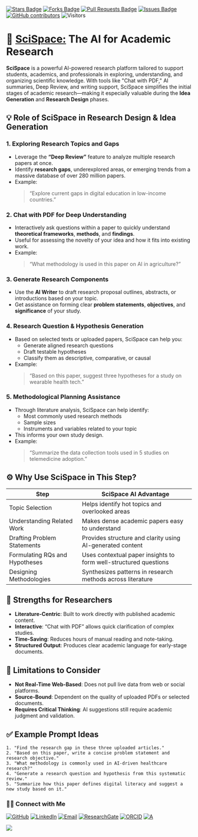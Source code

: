 <a href="https://github.com/drshahizan/short-course/stargazers"><img src="https://img.shields.io/github/stars/drshahizan/short-course" alt="Stars Badge"/></a>
<a href="https://github.com/drshahizan/short-course/network/members"><img src="https://img.shields.io/github/forks/drshahizan/short-course" alt="Forks Badge"/></a>
<a href="https://github.com/drshahizan/short-course/pulls"><img src="https://img.shields.io/github/issues-pr/drshahizan/short-course" alt="Pull Requests Badge"/></a>
<a href="https://github.com/drshahizan/short-course"><img src="https://img.shields.io/github/issues/drshahizan/short-course" alt="Issues Badge"/></a>
<a href="https://github.com/drshahizan/short-course/graphs/contributors"><img alt="GitHub contributors" src="https://img.shields.io/github/contributors/drshahizan/short-course?color=2b9348"></a>
![Visitors](https://api.visitorbadge.io/api/visitors?path=https%3A%2F%2Fgithub.com%2Fdrshahizan%2Fshort-course&labelColor=%23d9e3f0&countColor=%23697689&style=flat)

#  🧠 [SciSpace:](https://scispace.com/) The AI for Academic Research

**SciSpace** is a powerful AI-powered research platform tailored to support students, academics, and professionals in exploring, understanding, and organizing scientific knowledge. With tools like "Chat with PDF," AI summaries, Deep Review, and writing support, SciSpace simplifies the initial stages of academic research—making it especially valuable during the **Idea Generation** and **Research Design** phases.

## 💡 Role of SciSpace in Research Design & Idea Generation

### 1. **Exploring Research Topics and Gaps**
- Leverage the **“Deep Review”** feature to analyze multiple research papers at once.
- Identify **research gaps**, underexplored areas, or emerging trends from a massive database of over 280 million papers.
- Example:  
  > “Explore current gaps in digital education in low-income countries.”

### 2. **Chat with PDF for Deep Understanding**
- Interactively ask questions within a paper to quickly understand **theoretical frameworks**, **methods**, and **findings**.
- Useful for assessing the novelty of your idea and how it fits into existing work.
- Example:  
  > “What methodology is used in this paper on AI in agriculture?”

### 3. **Generate Research Components**
- Use the **AI Writer** to draft research proposal outlines, abstracts, or introductions based on your topic.
- Get assistance on forming clear **problem statements**, **objectives**, and **significance** of your study.

### 4. **Research Question & Hypothesis Generation**
- Based on selected texts or uploaded papers, SciSpace can help you:
  - Generate aligned research questions
  - Draft testable hypotheses
  - Classify them as descriptive, comparative, or causal
- Example:  
  > “Based on this paper, suggest three hypotheses for a study on wearable health tech.”

### 5. **Methodological Planning Assistance**
- Through literature analysis, SciSpace can help identify:
  - Most commonly used research methods
  - Sample sizes
  - Instruments and variables related to your topic
- This informs your own study design.
- Example:  
  > “Summarize the data collection tools used in 5 studies on telemedicine adoption.”

## ⚙️ Why Use SciSpace in This Step?

| Step                             | SciSpace AI Advantage                                               |
|----------------------------------|---------------------------------------------------------------------|
| Topic Selection                  | Helps identify hot topics and overlooked areas                     |
| Understanding Related Work       | Makes dense academic papers easy to understand                     |
| Drafting Problem Statements      | Provides structure and clarity using AI-generated content           |
| Formulating RQs and Hypotheses   | Uses contextual paper insights to form well-structured questions   |
| Designing Methodologies          | Synthesizes patterns in research methods across literature         |

## 🚀 Strengths for Researchers

- **Literature-Centric**: Built to work directly with published academic content.
- **Interactive**: “Chat with PDF” allows quick clarification of complex studies.
- **Time-Saving**: Reduces hours of manual reading and note-taking.
- **Structured Output**: Produces clear academic language for early-stage documents.

## 📌 Limitations to Consider

- **Not Real-Time Web-Based**: Does not pull live data from web or social platforms.
- **Source-Bound**: Dependent on the quality of uploaded PDFs or selected documents.
- **Requires Critical Thinking**: AI suggestions still require academic judgment and validation.

## ✅ Example Prompt Ideas

```text
1. "Find the research gap in these three uploaded articles."
2. "Based on this paper, write a concise problem statement and research objective."
3. "What methodology is commonly used in AI-driven healthcare research?"
4. "Generate a research question and hypothesis from this systematic review."
5. "Summarize how this paper defines digital literacy and suggest a new study based on it."
```

### 🙌🏻 Connect with Me
<p align="left">
    <a href="https://github.com/drshahizan" target="_blank"><img alt="GitHub" src="https://img.shields.io/badge/-@drshahizan-181717?style=flat-square&logo=GitHub&logoColor=white"></a>
    <a href="https://www.linkedin.com/in/drshahizan" target="_blank"><img alt="LinkedIn" src="https://img.shields.io/badge/-drshahizan-blue?style=flat-square&logo=Linkedin&logoColor=white&link=https://www.linkedin.com/in/drshahizan/"></a>
    <a href="mailto:shahizan@utm.my" target="_blank"><img alt="Email" src="https://img.shields.io/badge/-shahizan@utm.my-c14438?style=flat-square&logo=Gmail&logoColor=white&link=mailto:shahizan@utm.my.com"></a>
    <a href="https://www.researchgate.net/profile/Mohd-Othman-28" target="_blank"><img alt="ResearchGate" src="https://img.shields.io/badge/-ResearchGate-00CCBB?style=flat-square&logo=ResearchGate&logoColor=white"></a>
    <a href="https://orcid.org/0000-0003-4261-1873" target="_blank"><img alt="ORCID" src="https://img.shields.io/badge/-ORCID-A6CE39?style=flat-square&logo=ORCID&logoColor=white"></a> 
 <a href="https://visitorbadge.io/status?path=https%3A%2F%2Fgithub.com%2Fdrshahizan" target="_blank"><img alt="A" src="https://api.visitorbadge.io/api/visitors?path=https%3A%2F%2Fgithub.com%2Fdrshahizan&labelColor=%23697689&countColor=%23555555&style=plastic"></a>
 
![](https://hit.yhype.me/github/profile?user_id=81284918)
</p>


